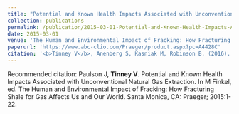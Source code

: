 ```yaml
---
title: "Potential and Known Health Impacts Associated with Unconventional Natural Gas Extraction"
collection: publications
permalink: /publication/2015-03-01-Potential-and-Known-Health-Impacts-Associated-with-Unconventional-Natural-Gas-Extraction
date: 2015-03-01
venue: 'The Human and Environmental Impact of Fracking: How Fracturing Shale for Gas Affects Us and Our World'
paperurl: 'https://www.abc-clio.com/Praeger/product.aspx?pc=A4428C'
citation: '<b>Tinney V</b>, Anenberg S, Kasniak M, Robinson B. (2016). &quot;Potential and Known Health Impacts Associated with Unconventional Natural Gas Extraction.&quot; <i>In M Finkel, ed. The Human and Environmental Impact of Fracking: How Fracturing Shale for Gas Affects Us and Our World</i>. Santa Monica, CA: Praeger; 2015:1-22.'
---
```


Recommended citation: Paulson J, **Tinney V**. Potential and Known Health Impacts Associated with Unconventional Natural Gas Extraction. In M Finkel, ed. The Human and Environmental Impact of Fracking: How Fracturing Shale for Gas Affects Us and Our World. Santa Monica, CA: Praeger; 2015:1-22.
